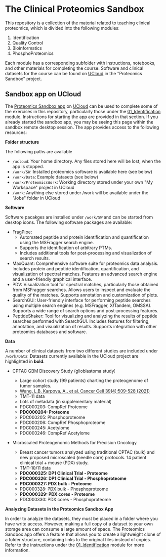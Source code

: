 # The Clinical Proteomics Sandbox

This repository is a collection of the material related to teaching clinical proteomics, which is divided into the following modules:

1. Identification
1. Quality Control
1. Bioinformatics
1. PhosphoProteomics

Each module has a corresponding subfolder with instructions, notebooks, and other materials for completing the course. Software and clinical datasets for the course can be found on [UCloud](cloud.sdu.dk) in the "Proteomics Sandbox" project.

## Sandbox app on UCloud

The [Proteomics Sandbox app](https://cloud.sdu.dk/app/applications/proteomics/Oct2021/) on [UCloud](https://cloud.sdu.dk/) can be used to complete some of the exercises in this repository, particularly those under the [01_Identification](01_Identification) module. Instructions for starting the app are provided in that section. If you already started the sandbox app, you may be seeing this page within the sandbox remote desktop session. The app provides access to the following resources:

**Folder structure**

The following paths are available

* `/ucloud`: Your home directory. Any files stored here will be lost, when the app is stopped.
* `/work/SW`: Installed proteomics software is available here (see below)
* `/work/Data`: Example datasets (see below)
* `/work/ProteomicsWork`: Working directory stored under your own "My Workspace" project in UCloud
* `/work`: Anything else stored under /work will be available under the "Jobs" folder in UCloud

**Software**

Software pacakges are installed under `/work/SW` and can be started from desktop icons. The following software packages are available:

* FragPipe:
     * Automated peptide and protein identification and quantification using the MSFragger search engine.
     * Supports the identification of arbitrary PTMs.
     * Includes additional tools for post-processing and visualization of search results.
* MaxQuant:
Comprehensive software suite for proteomics data analysis.
Includes protein and peptide identification, quantification, and visualization of spectral matches.
Features an advanced search engine and a user-friendly graphical interface.
* PDV:
Visualization tool for spectral matches, particularly those obtained from MSFragger searches.
Allows users to inspect and evaluate the quality of the matches.
Supports annotation and customization of plots.
* SearchGUI:
User-friendly interface for performing peptide searches using multiple search engines (e.g. MSFragger, X!Tandem, OMSSA).
Supports a wide range of search options and post-processing features.
* PeptideShaker:
Tool for visualizing and analyzing the results of peptide searches performed with SearchGUI.
Includes features for filtering, annotation, and visualization of results.
Supports integration with other proteomics databases and software.


**Data**

A number of clinical datasets from two different studies are included under `/work/Data`:
Datasets currently available in the UCloud project are highlighted in **bold**.

* CPTAC GBM Discovery Study (glioblastoma study)
  * Large cohort study (99 patients) charting the proteogenome of tumor samples.
  * [Wang, L.B, Karpova, A., et al. Cancer Cell 39(4):509-528 (2021)](https://www.cell.com/cancer-cell/fulltext/S1535-6108(21)00050-7)
  * TMT-11 data
  * Lots of metadata (in supplementary material)
  * PDC000203: CompRef Proteome
  * **PDC000204: Proteome**
  * PDC000205: Phosphoproteome
  * PDC000206: CompRef Phosphoproteome
  * PDC000245: Acetylome
  * PDC000246: CompRef Acetylome

* Microscaled Proteogenomic Methods for Precision Oncology
  * Breast cancer tumors analyzed using traditional CPTAC (bulk) and new proposed microscaled (needle core) protocols. 14 patient clinical trial + mouse (PDX) study.
  * TMT-10/11 data
  * **PDC000325: DP1 Clinical Trial - Proteome**
  * **PDC000326: DP1 Clinical Trial - Phosphoproteome**
  * **PDC000327: PDX bulk - Proteome**
  * PDC000328: PDX bulk - Phosphoproteome
  * **PDC000329: PDX cores - Proteome**
  * PDC000330: PDX cores - Phosphoproteome

**Analyzing Datasets in the Proteomics Sandbox App**

In order to analyze the datasets, they must be placed in a folder where you have write access. However, making a full copy of a dataset to your own storage area can consume a large amount of space. The Proteomics Sandbox app offers a feature that allows you to create a lightweight clone of a folder structure, containing links to the original files instead of copies. Refer to the instructions under the [01_Identification](01_Identification) module for more information.
